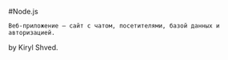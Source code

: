 #Node.js

    Веб-приложение – сайт с чатом, посетителями, базой данных и авторизацией. 

by Kiryl Shved.